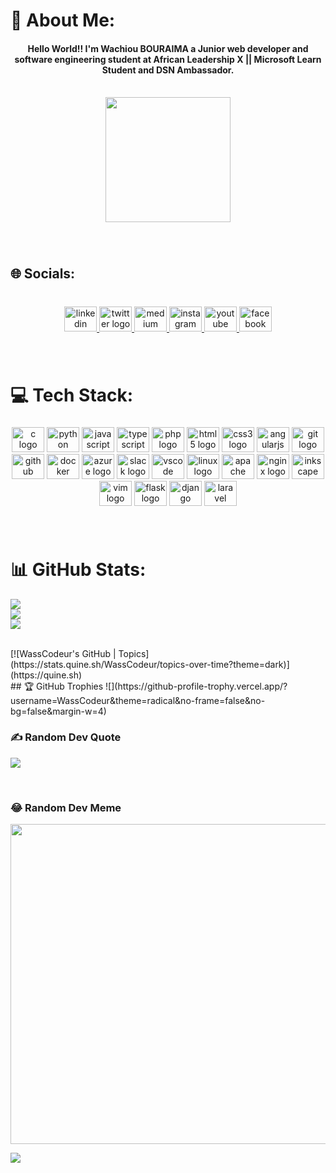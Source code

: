 # 💫 About Me:
<h4 align="center">Hello World!! I'm Wachiou BOURAIMA a Junior web developer and software engineering student at African Leadership X || Microsoft Learn Student and DSN Ambassador.</h4>

<br clear="both">


<div align="center">
  <img height="200" src="https://media.giphy.com/media/USV0ym3bVWQJJmNu3N/giphy.gif"  />
</div>

###

<br clear="both">


## 🌐 Socials:

###

<br clear="both">

<div align="center">
  <a href="https://www.linkedin.com/in/wasscodeur/?locale=en_US" target="_blank">
    <img src="https://raw.githubusercontent.com/maurodesouza/profile-readme-generator/master/src/assets/icons/social/linkedin/default.svg" width="52" height="40" alt="linkedin logo"  />
  </a>
  <a href="https://twitter.com/WassCodeur" target="_blank">
    <img src="https://raw.githubusercontent.com/maurodesouza/profile-readme-generator/master/src/assets/icons/social/twitter/default.svg" width="52" height="40" alt="twitter logo"  />
  </a>
  <a href="https://medium.com/@WassCodeur" target="_blank">
    <img src="https://raw.githubusercontent.com/maurodesouza/profile-readme-generator/master/src/assets/icons/social/medium/default.svg" width="52" height="40" alt="medium logo"  />
  </a>
  <a href="https://www.instagram.com/wasscodeur/" target="_blank">
    <img src="https://raw.githubusercontent.com/maurodesouza/profile-readme-generator/master/src/assets/icons/social/instagram/default.svg" width="52" height="40" alt="instagram logo"  />
  </a>
  <a href="https://www.youtube.com/@WassCodeur" target="_blank">
    <img src="https://raw.githubusercontent.com/maurodesouza/profile-readme-generator/master/src/assets/icons/social/youtube/default.svg" width="52" height="40" alt="youtube logo"  />
  </a>
  <a href="https://www.facebook.com/WassCodeur/" target="_blank">
    <img src="https://raw.githubusercontent.com/maurodesouza/profile-readme-generator/master/src/assets/icons/social/facebook/default.svg" width="52" height="40" alt="facebook logo"  />
  </a>
</div>

###


<br clear="both">


# 💻 Tech Stack:

###

<div align="center">
  <img src="https://cdn.jsdelivr.net/gh/devicons/devicon/icons/c/c-original.svg" height="40" width="52" alt="c logo"  />
  <img src="https://cdn.jsdelivr.net/gh/devicons/devicon/icons/python/python-original.svg" height="40" width="52" alt="python logo"  />
  <img src="https://cdn.jsdelivr.net/gh/devicons/devicon/icons/javascript/javascript-original.svg" height="40" width="52" alt="javascript logo"  />
  <img src="https://cdn.jsdelivr.net/gh/devicons/devicon/icons/typescript/typescript-original.svg" height="40" width="52" alt="typescript logo"  />
  <img src="https://cdn.jsdelivr.net/gh/devicons/devicon/icons/php/php-original.svg" height="40" width="52" alt="php logo"  />
  <img src="https://cdn.jsdelivr.net/gh/devicons/devicon/icons/html5/html5-original.svg" height="40" width="52" alt="html5 logo"  />
  <img src="https://cdn.jsdelivr.net/gh/devicons/devicon/icons/css3/css3-original.svg" height="40" width="52" alt="css3 logo"  />
  <img src="https://cdn.jsdelivr.net/gh/devicons/devicon/icons/angularjs/angularjs-original.svg" height="40" width="52" alt="angularjs logo"  />
  <img src="https://cdn.jsdelivr.net/gh/devicons/devicon/icons/git/git-original.svg" height="40" width="52" alt="git logo"  />
  <img src="https://cdn.jsdelivr.net/gh/devicons/devicon/icons/github/github-original.svg" height="40" width="52" alt="github logo"  />
  <img src="https://cdn.jsdelivr.net/gh/devicons/devicon/icons/docker/docker-original.svg" height="40" width="52" alt="docker logo"  />
  <img src="https://cdn.jsdelivr.net/gh/devicons/devicon/icons/azure/azure-original.svg" height="40" width="52" alt="azure logo"  />
  <img src="https://cdn.jsdelivr.net/gh/devicons/devicon/icons/slack/slack-original.svg" height="40" width="52" alt="slack logo"  />
  <img src="https://cdn.jsdelivr.net/gh/devicons/devicon/icons/vscode/vscode-original.svg" height="40" width="52" alt="vscode logo"  />
  <img src="https://cdn.jsdelivr.net/gh/devicons/devicon/icons/linux/linux-original.svg" height="40" width="52" alt="linux logo"  />
  <img src="https://cdn.jsdelivr.net/gh/devicons/devicon/icons/apache/apache-original.svg" height="40" width="52" alt="apache logo"  />
  <img src="https://cdn.jsdelivr.net/gh/devicons/devicon/icons/nginx/nginx-original.svg" height="40" width="52" alt="nginx logo"  />
  <img src="https://cdn.jsdelivr.net/gh/devicons/devicon/icons/inkscape/inkscape-original.svg" height="40" width="52" alt="inkscape logo"  />
  <img src="https://cdn.jsdelivr.net/gh/devicons/devicon/icons/vim/vim-original.svg" height="40" width="52" alt="vim logo"  />
  <img src="https://cdn.jsdelivr.net/gh/devicons/devicon/icons/flask/flask-original.svg" height="40" width="52" alt="flask logo"  />
  <img src="https://cdn.jsdelivr.net/gh/devicons/devicon/icons/django/django-plain.svg" height="40" width="52" alt="django logo"  />
  <img src="https://cdn.jsdelivr.net/gh/devicons/devicon/icons/laravel/laravel-plain.svg" height="40" width="52" alt="laravel logo"  />
</div>

###

<br clear="both">

# 📊 GitHub Stats:
![](https://github-readme-stats.vercel.app/api?username=WassCodeur&theme=dark&hide_border=false&include_all_commits=false&count_private=false)<br/>
![](https://github-readme-streak-stats.herokuapp.com/?user=WassCodeur&theme=dark&hide_border=false)<br/>
![](https://github-readme-stats.vercel.app/api/top-langs/?username=WassCodeur&theme=dark&hide_border=false&include_all_commits=false&count_private=false&layout=compact)

<br clear="both">
[![WassCodeur's GitHub | Topics](https://stats.quine.sh/WassCodeur/topics-over-time?theme=dark)](https://quine.sh)
<br clear="both">
## 🏆 GitHub Trophies
![](https://github-profile-trophy.vercel.app/?username=WassCodeur&theme=radical&no-frame=false&no-bg=false&margin-w=4)

<br clear="both">

### ✍️ Random Dev Quote
![](https://quotes-github-readme.vercel.app/api?type=horizontal&theme=radical)

<br clear="both">

### 😂 Random Dev Meme
<img src="https://random-memer.herokuapp.com/" width="512px"/>

<br clear="both">

[![](https://visitcount.itsvg.in/api?id=WassCodeur&label=Profile%20Views&pretty=false)](https://visitcount.itsvg.in)
